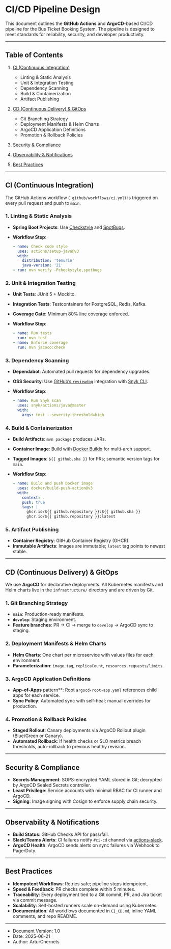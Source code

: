 # CI/CD Pipeline Design

This document outlines the **GitHub Actions** and **ArgoCD**-based CI/CD pipeline for the Bus Ticket Booking System. The pipeline is designed to meet standards for reliability, security, and developer productivity.

---

## Table of Contents

1. [CI (Continuous Integration)](#ci-continuous-integration)

    * Linting & Static Analysis
    * Unit & Integration Testing
    * Dependency Scanning
    * Build & Containerization
    * Artifact Publishing
2. [CD (Continuous Delivery) & GitOps](#cd-continuous-delivery--gitops)

    * Git Branching Strategy
    * Deployment Manifests & Helm Charts
    * ArgoCD Application Definitions
    * Promotion & Rollback Policies
3. [Security & Compliance](#security--compliance)
4. [Observability & Notifications](#observability--notifications)
5. [Best Practices](#best-practices)

---

## CI (Continuous Integration)

The GitHub Actions workflow (`.github/workflows/ci.yml`) is triggered on every pull request and push to `main`.

### 1. Linting & Static Analysis

* **Spring Boot Projects**: Use [Checkstyle](https://checkstyle.org/) and [SpotBugs](https://spotbugs.github.io/).
* **Workflow Step**:

  ```yaml
  - name: Check code style
    uses: actions/setup-java@v3
    with:
      distribution: 'temurin'
      java-version: '21'
  - run: mvn verify -Pcheckstyle,spotbugs
  ```

### 2. Unit & Integration Testing

* **Unit Tests**: JUnit 5 + Mockito.
* **Integration Tests**: Testcontainers for PostgreSQL, Redis, Kafka.
* **Coverage Gate**: Minimum 80% line coverage enforced.
* **Workflow Step**:

  ```yaml
  - name: Run tests
    run: mvn test
  - name: Enforce coverage
    run: mvn jacoco:check
  ```

### 3. Dependency Scanning

* **Dependabot**: Automated pull requests for dependency upgrades.
* **OSS Security**: Use [GitHub’s `reviewdog`](https://github.com/reviewdog/reviewdog) integration with [Snyk CLI](https://snyk.io/docs/using-snyk/cli).
* **Workflow Step**:

  ```yaml
  - name: Run Snyk scan
    uses: snyk/actions/java@master
    with:
      args: test --severity-threshold=high
  ```

### 4. Build & Containerization

* **Build Artifacts**: `mvn package` produces JARs.
* **Container Image**: Build with [Docker Buildx](https://docs.docker.com/engine/reference/commandline/buildx/) for multi-arch support.
* **Tagged Images**: `${{ github.sha }}` for PRs; semantic version tags for `main`.
* **Workflow Step**:

  ```yaml
  - name: Build and push Docker image
    uses: docker/build-push-action@v3
    with:
      context: .
      push: true
      tags: |
        ghcr.io/${{ github.repository }}:${{ github.sha }}
        ghcr.io/${{ github.repository }}:latest
  ```

### 5. Artifact Publishing

* **Container Registry**: GitHub Container Registry (GHCR).
* **Immutable Artifacts**: Images are immutable; `latest` tag points to newest stable.

---

## CD (Continuous Delivery) & GitOps

We use **ArgoCD** for declarative deployments. All Kubernetes manifests and Helm charts live in the `infrastructure/` directory and are driven by Git.

### 1. Git Branching Strategy

* **`main`**: Production-ready manifests.
* **`develop`**: Staging environment.
* **Feature branches**: PR → CI → merge to `develop` → ArgoCD sync to staging.

### 2. Deployment Manifests & Helm Charts

* **Helm Charts**: One chart per microservice with values files for each environment.
* **Parameterization**: `image.tag`, `replicaCount`, `resources.requests/limits`.

### 3. ArgoCD Application Definitions

* **App-of-Apps** pattern\*\*: Root `argocd-root-app.yaml` references child apps for each service.
* **Sync Policy**: Automated sync with self-heal; manual overrides for production.

### 4. Promotion & Rollback Policies

* **Staged Rollout**: Canary deployments via ArgoCD Rollout plugin (Blue/Green or Canary).
* **Automated Rollback**: If health checks or SLO metrics breach thresholds, auto-rollback to previous healthy revision.

---

## Security & Compliance

* **Secrets Management**: SOPS-encrypted YAML stored in Git; decrypted by ArgoCD Sealed Secrets controller.
* **Least Privilege**: Service accounts with minimal RBAC for CI runner and ArgoCD.
* **Signing**: Image signing with Cosign to enforce supply chain security.

---

## Observability & Notifications

* **Build Status**: GitHub Checks API for pass/fail.
* **Slack/Teams Alerts**: CI failures notify `#ci-cd` channel via [actions-slack](https://github.com/rtCamp/action-slack).
* **ArgoCD Health**: ArgoCD sends alerts on sync failures via Webhook to PagerDuty.

---

## Best Practices

* **Idempotent Workflows**: Retries safe; pipeline steps idempotent.
* **Speed & Feedback**: PR checks complete within 5 minutes.
* **Traceability**: Every deployment tied to a Git commit, PR, and Jira ticket via commit message.
* **Scalability**: Self-hosted runners scale on-demand using Kubernetes.
* **Documentation**: All workflows documented in `CI_CD.md`, inline YAML comments, and repo README.

---

* Document Version: 1.0
* Date: 2025-06-21
* Author: ArturChernets
